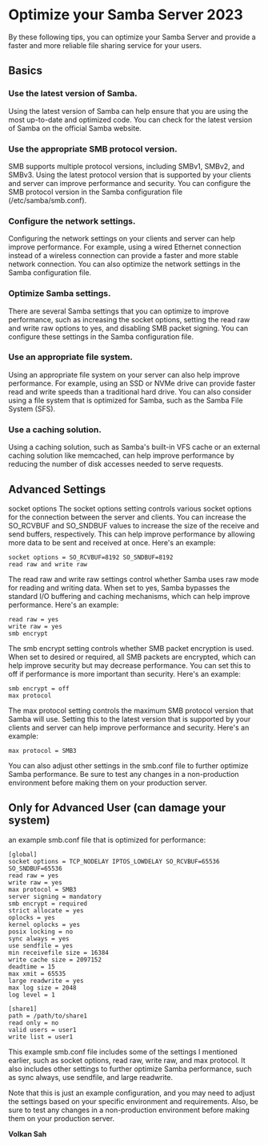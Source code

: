 # Optimize your Samba Server 2023
By these following  tips, you can optimize your Samba Server and provide a faster and more reliable file sharing service for your users.

## Basics

### Use the latest version of Samba.
Using the latest version of Samba can help ensure that you are using the most up-to-date and optimized code. You can check for the latest version of Samba on the official Samba website.

### Use the appropriate SMB protocol version.
SMB supports multiple protocol versions, including SMBv1, SMBv2, and SMBv3. Using the latest protocol version that is supported by your clients and server can improve performance and security. You can configure the SMB protocol version in the Samba configuration file (/etc/samba/smb.conf).

### Configure the network settings.
Configuring the network settings on your clients and server can help improve performance. For example, using a wired Ethernet connection instead of a wireless connection can provide a faster and more stable network connection. You can also optimize the network settings in the Samba configuration file.

### Optimize Samba settings.
There are several Samba settings that you can optimize to improve performance, such as increasing the socket options, setting the read raw and write raw options to yes, and disabling SMB packet signing. You can configure these settings in the Samba configuration file.

### Use an appropriate file system.
Using an appropriate file system on your server can also help improve performance. For example, using an SSD or NVMe drive can provide faster read and write speeds than a traditional hard drive. You can also consider using a file system that is optimized for Samba, such as the Samba File System (SFS).

### Use a caching solution.
Using a caching solution, such as Samba's built-in VFS cache or an external caching solution like memcached, can help improve performance by reducing the number of disk accesses needed to serve requests.

## Advanced Settings
socket options
The socket options setting controls various socket options for the connection between the server and clients. You can increase the SO_RCVBUF and SO_SNDBUF values to increase the size of the receive and send buffers, respectively. This can help improve performance by allowing more data to be sent and received at once. Here's an example:


```shell
socket options = SO_RCVBUF=8192 SO_SNDBUF=8192
read raw and write raw
```
The read raw and write raw settings control whether Samba uses raw mode for reading and writing data. When set to yes, Samba bypasses the standard I/O buffering and caching mechanisms, which can help improve performance. Here's an example:


```shell
read raw = yes
write raw = yes
smb encrypt
```
The smb encrypt setting controls whether SMB packet encryption is used. When set to desired or required, all SMB packets are encrypted, which can help improve security but may decrease performance. You can set this to off if performance is more important than security. Here's an example:


```shell
smb encrypt = off
max protocol
```
The max protocol setting controls the maximum SMB protocol version that Samba will use. Setting this to the latest version that is supported by your clients and server can help improve performance and security. Here's an example:


```shell
max protocol = SMB3
```
You can also adjust other settings in the smb.conf file to further optimize Samba performance. Be sure to test any changes in a non-production environment before making them on your production server.

## Only for Advanced User (can damage your system)
an example smb.conf file that is optimized for performance:

```shell
[global]
socket options = TCP_NODELAY IPTOS_LOWDELAY SO_RCVBUF=65536 SO_SNDBUF=65536
read raw = yes
write raw = yes
max protocol = SMB3
server signing = mandatory
smb encrypt = required
strict allocate = yes
oplocks = yes
kernel oplocks = yes
posix locking = no
sync always = yes
use sendfile = yes
min receivefile size = 16384
write cache size = 2097152
deadtime = 15
max xmit = 65535
large readwrite = yes
max log size = 2048
log level = 1

[share1]
path = /path/to/share1
read only = no
valid users = user1
write list = user1
```


This example smb.conf file includes some of the settings I mentioned earlier, such as socket options, read raw, write raw, and max protocol. It also includes other settings to further optimize Samba performance, such as sync always, use sendfile, and large readwrite.

Note that this is just an example configuration, and you may need to adjust the settings based on your specific environment and requirements. Also, be sure to test any changes in a non-production environment before making them on your production server.

**Volkan Sah**



